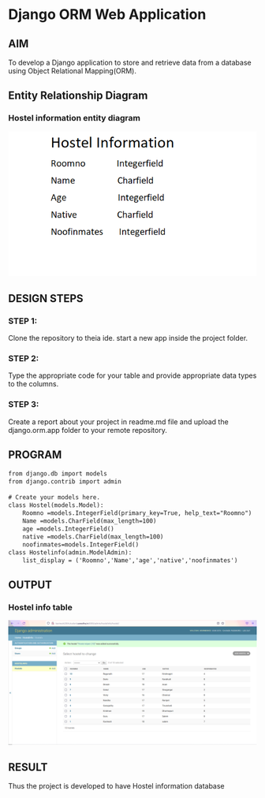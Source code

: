# Django ORM Web Application

## AIM
To develop a Django application to store and retrieve data from a database using Object Relational Mapping(ORM).

## Entity Relationship Diagram
### Hostel information entity diagram
![hostel](hostel2.png)

## DESIGN STEPS

### STEP 1:
Clone the repository to theia ide. start a new app inside the project folder.

### STEP 2:
Type the appropriate code for your table and provide appropriate data types to the columns.

### STEP 3:
Create a report about your project in readme.md file and upload the django.orm.app folder to your remote repository.

## PROGRAM
```
from django.db import models
from django.contrib import admin

# Create your models here.
class Hostel(models.Model):
    Roomno =models.IntegerField(primary_key=True, help_text="Roomno")
    Name =models.CharField(max_length=100)
    age =models.IntegerField()
    native =models.CharField(max_length=100)
    noofinmates=models.IntegerField()
class Hostelinfo(admin.ModelAdmin):
    list_display = ('Roomno','Name','age','native','noofinmates')
```

## OUTPUT
### Hostel info table
![output](ORM.png)

## RESULT
Thus the project is developed to have Hostel information database
